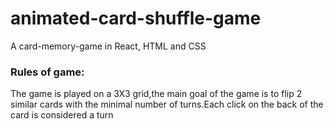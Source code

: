 # animated-card-shuffle-game

A card-memory-game in React, HTML and CSS

### Rules of game:
The game is played on a 3X3 grid,the main goal of the game is to flip 2 similar cards with the minimal number of turns.Each click on the
back of the card is considered a turn
